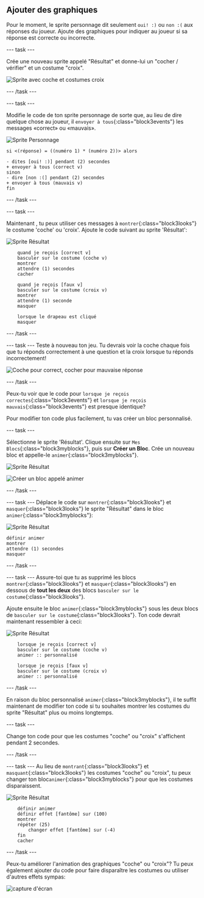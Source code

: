 ## Ajouter des graphiques

Pour le moment, le sprite personnage dit seulement `oui! :)` ou `non :(` aux réponses du joueur. Ajoute des graphiques pour indiquer au joueur si sa réponse est correcte ou incorrecte.

--- task ---

Crée une nouveau sprite appelé "Résultat" et donne-lui un "cocher / vérifier" et un costume "croix".

![Sprite avec coche et costumes croix](images/brain-result.png)

--- /task ---

--- task ---

Modifie le code de ton sprite personnage de sorte que, au lieu de dire quelque chose au joueur, il `envoyer à tous`{:class="block3events"} les messages «correct» ou «mauvais».

![Sprite Personnage](images/giga-sprite.png)

```blocks3
si <(réponse) = ((numéro 1) * (numéro 2))> alors

- dites [oui! :)] pendant (2) secondes
+ envoyer à tous (correct v)
sinon
- dire [non :(] pendant (2) secondes
+ envoyer à tous (mauvais v)
fin
```

--- /task ---

--- task ---

Maintenant , tu peux utiliser ces messages à `montrer`{:class="block3looks"} le costume 'coche' ou 'croix'. Ajoute le code suivant au sprite 'Résultat':

![Sprite Résultat](images/result-sprite.png)

```blocks3
    quand je reçois [correct v]
    basculer sur le costume (coche v)
    montrer
    attendre (1) secondes
    cacher

    quand je reçois [faux v]
    basculer sur le costume (croix v)
    montrer
    attendre (1) seconde
    masquer

    lorsque le drapeau est cliqué
    masquer
```

--- /task ---

--- task --- Teste à nouveau ton jeu. Tu devrais voir la coche chaque fois que tu réponds correctement à une question et la croix lorsque tu réponds incorrectement!

![Coche pour correct, cocher pour mauvaise réponse](images/brain-test-answer.png)

--- /task ---

Peux-tu voir que le code pour `lorsque je reçois correctes`{:class="block3events"} et `lorsque je reçois mauvais`{:class="block3events"} est presque identique?

Pour modifier ton code plus facilement, tu vas créer un bloc personnalisé.

--- task ---

Sélectionne le sprite 'Résultat'. Clique ensuite sur `Mes Blocs`{:class="block3myblocks"}, puis sur **Créer un Bloc**. Crée un nouveau bloc et appelle-le `animer`{:class="block3myblocks"}.

![Sprite Résultat](images/result-sprite.png)

![Créer un bloc appelé animer](images/brain-animate-function.png)

--- /task ---

--- task --- Déplace le code sur `montrer`{:class="block3looks"} et `masquer`{:class="block3looks"} le sprite "Résultat" dans le bloc `animer`{:class="block3myblocks"}:

![Sprite Résultat](images/result-sprite.png)

```blocks3
définir animer
montrer
attendre (1) secondes
masquer
```

--- /task ---

--- task --- Assure-toi que tu as supprimé les blocs `montrer`{:class="block3looks"} et `masquer`{:class="block3looks"} en dessous de **tout les deux** des blocs `basculer sur le costume`{:class="block3looks"}.

Ajoute ensuite le bloc `animer`{:class="block3myblocks"} sous les deux blocs de `basculer sur le costume`{:class="block3looks"}. Ton code devrait maintenant ressembler à ceci:

![Sprite Résultat](images/result-sprite.png)

```blocks3
    lorsque je reçois [correct v]
    basculer sur le costume (coche v)
    animer :: personnalisé

    lorsque je reçois [faux v]
    basculer sur le costume (croix v)
    animer :: personnalisé
```

--- /task ---

En raison du bloc personnalisé `animer`{:class="block3myblocks"}, il te suffit maintenant de modifier ton code si tu souhaites montrer les costumes du sprite "Résultat" plus ou moins longtemps.

--- task ---

Change ton code pour que les costumes "coche" ou "croix" s'affichent pendant 2 secondes.

--- /task ---

--- task --- Au lieu de `montrant`{:class="block3looks"} et `masquant`{:class="block3looks"} les costumes "coche" ou "croix", tu peux changer ton bloc`animer`{:class="block3myblocks"} pour que les costumes disparaissent.

![Sprite Résultat](images/result-sprite.png)

```blocks3
    définir animer
    définir effet [fantôme] sur (100)
    montrer
    répéter (25)
        changer effet [fantôme] sur (-4)
    fin
    cacher
```

--- /task ---

Peux-tu améliorer l'animation des graphiques "coche" ou "croix"? Tu peux également ajouter du code pour faire disparaître les costumes ou utiliser d'autres effets sympas:

![capture d'écran](images/brain-effects.png)